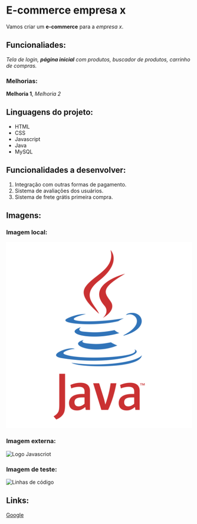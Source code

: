 # E-commerce empresa x

Vamos criar um **e-commerce** para a *empresa x*.

## Funcionaliades: 

*Tela de login, **página inicial** com produtos, buscador de produtos, carrinho de compras.*

### Melhorias:

__Melhoria 1__, _Melhoria 2_

## Linguagens do projeto:

* HTML
* CSS
* Javascript
* Java
* MySQL

## Funcionalidades a desenvolver:

1. Integração com outras formas de pagamento.
2. Sistema de avaliações dos usuários.
3. Sistema de frete grátis primeira compra.

## Imagens:

### Imagem local:

![Logo Java](./img/java-logo.png)

### Imagem externa:

![Logo Javascriot](https://upload.wikimedia.org/wikipedia/commons/6/6a/JavaScript-logo.png)

### Imagem de teste:

![Linhas de código](https://searchengineland.com/wp-content/seloads/2020/03/code-SS_634574354-1920x1080-1.jpg)


## Links:

[Google](https://www.google.com.br/?hl=pt-BR)